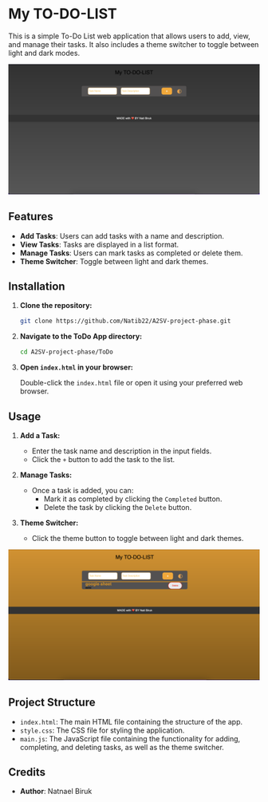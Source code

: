 # My TO-DO-LIST

This is a simple To-Do List web application that allows users to add, view, and manage their tasks. It also includes a theme switcher to toggle between light and dark modes.

![alt text](<Screenshot 2024-08-05 at 10.31.50 in the morning.png>)

## Features

- **Add Tasks**: Users can add tasks with a name and description.
- **View Tasks**: Tasks are displayed in a list format.
- **Manage Tasks**: Users can mark tasks as completed or delete them.
- **Theme Switcher**: Toggle between light and dark themes.

## Installation

1. **Clone the repository:**

   ```bash
   git clone https://github.com/Natib22/A2SV-project-phase.git
   ```

2. **Navigate to the ToDo App directory:**

   ```bash
   cd A2SV-project-phase/ToDo
   ```

3. **Open `index.html` in your browser:**

   Double-click the `index.html` file or open it using your preferred web browser.

## Usage

1. **Add a Task:**

   - Enter the task name and description in the input fields.
   - Click the `+` button to add the task to the list.

2. **Manage Tasks:**

   - Once a task is added, you can:
     - Mark it as completed by clicking the `Completed` button.
     - Delete the task by clicking the `Delete` button.

3. **Theme Switcher:**
   - Click the theme button to toggle between light and dark themes.

![alt text](<Screenshot 2024-08-05 at 9.22.05 in the morning.png>)

## Project Structure

- `index.html`: The main HTML file containing the structure of the app.
- `style.css`: The CSS file for styling the application.
- `main.js`: The JavaScript file containing the functionality for adding, completing, and deleting tasks, as well as the theme switcher.

## Credits

- **Author**: Natnael Biruk
